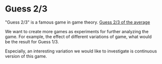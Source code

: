 # Guess 2/3
"Guess 2/3" is a famous game in game theory. [Guess 2/3 of the average](https://en.wikipedia.org/wiki/Guess_2/3_of_the_average)

We want to create more games as experiments for further analyzing the game.
For example, the effect of different variations of game, what would be the result for Guess 1/3.

Especially, an interesting variation we would like to investigate is continuous version of this game.
